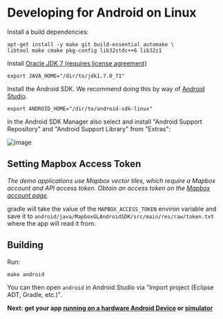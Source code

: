 # Developing for Android on Linux

Install a build dependencies:

    apt-get install -y make git build-essential automake \
    libtool make cmake pkg-config lib32stdc++6 lib32z1

Install [Oracle JDK 7 (requires license agreement)](http://www.oracle.com/technetwork/java/javase/downloads/jdk7-downloads-1880260.html)

    export JAVA_HOME="/dir/to/jdk1.7.0_71"

Install the Android SDK. We recommend doing this by way of [Android Studio](https://developer.android.com/sdk/installing/studio.html).

    export ANDROID_HOME="/dir/to/android-sdk-linux"

In the Android SDK Manager also select and install "Android Support Repository" and "Android Support Library" from "Extras":

![image](https://cloud.githubusercontent.com/assets/98601/9915837/289f398e-5c6e-11e5-9a84-ed4d08d52d1f.png)

## Setting Mapbox Access Token

_The demo applications use Mapbox vector tiles, which require a Mapbox account and API access token. Obtain an access token on the [Mapbox account page](https://www.mapbox.com/account/apps/)._

gradle will take the value of the `MAPBOX_ACCESS_TOKEN` environ variable and save it to `android/java/MapboxGLAndroidSDK/src/main/res/raw/token.txt` where the app will read it from.

## Building

Run:

    make android

You can then open `android` in Android Studio via "Import project (Eclipse ADT, Gradle, etc.)".

**Next: get your app [running on a hardware Android Device](docs/ANDROID_DEVICE.md) or [simulator](docs/ANDROID_SIMULATOR.md)**
